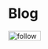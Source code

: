 # Blog
<a href='https://feedly.com/i/subscription/feed%2Fhttps%3A%2F%2Fdigitalfortress.me%2Ffeed_rss_created.xml'  target='blank'><img id='feedlyFollow' src='https://s1.feedly.com/legacy/feedly-follow-rectangle-volume-small_2x.png' alt='follow us in feedly' width='66' height='20'></a>
